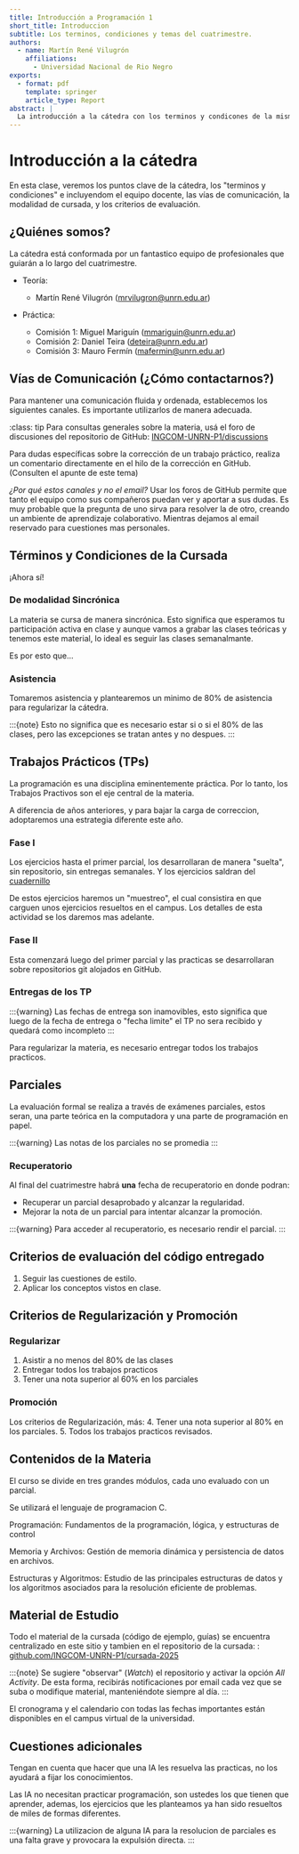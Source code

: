 ```yaml
---
title: Introducción a Programación 1
short_title: Introduccion
subtitle: Los terminos, condiciones y temas del cuatrimestre.
authors:
  - name: Martín René Vilugrón
    affiliations:
      - Universidad Nacional de Rio Negro
exports:
  - format: pdf
    template: springer
    article_type: Report
abstract: |
  La introducción a la cátedra con los terminos y condicones de la misma.
---
```

# Introducción a la cátedra

En esta clase, veremos los puntos clave de la cátedra, los "terminos y condiciones" e incluyendom el equipo docente, las vías de comunicación, la modalidad de cursada, y los criterios de evaluación.

## ¿Quiénes somos?

La cátedra está conformada por un fantastico equipo de profesionales que guiarán a lo largo del cuatrimestre.

- Teoría:
  - Martín René Vilugrón (<mrvilugron@unrn.edu.ar>)

- Práctica:
  - Comisión 1: Miguel Mariguín (<mmariguin@unrn.edu.ar>)
  - Comisión 2: Daniel Teira (<deteira@unrn.edu.ar>)
  - Comisión 3: Mauro Fermín (<mafermin@unrn.edu.ar>)

## Vías de Comunicación (¿Cómo contactarnos?)

Para mantener una comunicación fluida y ordenada, establecemos los siguientes canales. Es importante utilizarlos de manera adecuada.

:class: tip
Para consultas generales sobre la materia, usá el foro de discusiones del repositorio de GitHub:
[INGCOM-UNRN-P1/discussions](https://github.com/INGCOM-UNRN-P1/discussions)

Para dudas específicas sobre la corrección de un trabajo práctico, realiza un comentario directamente en el hilo de la corrección en GitHub. (Consulten el apunte de este tema)

*¿Por qué estos canales y no el email?* Usar los foros de GitHub permite que tanto el equipo como sus compañeros puedan ver y aportar a sus dudas. Es muy probable que la pregunta de uno sirva para resolver la de otro, creando un ambiente de aprendizaje colaborativo. Mientras dejamos al email reservado para cuestiones mas personales.

## Términos y Condiciones de la Cursada

¡Ahora sí!

### De modalidad Sincrónica

La materia se cursa de manera sincrónica. Esto significa que esperamos tu participación activa en clase y aunque vamos a grabar las clases teóricas y tenemos este material, lo ideal es seguir las clases semanalmante.

Es por esto que...

### Asistencia

Tomaremos asistencia y plantearemos un minimo de 80% de asistencia para regularizar la cátedra.

:::{note}
Esto no significa que es necesario estar si o si el 80% de las clases, pero las excepciones se tratan antes y no despues.
:::

## Trabajos Prácticos (TPs)

La programación es una disciplina eminentemente práctica. Por lo tanto, los Trabajos Practivos son el eje central de la materia.

A diferencia de años anteriores, y para bajar la carga de correccion, adoptaremos una estrategia diferente este año.

### Fase I

Los ejercicios hasta el primer parcial, los desarrollaran de manera "suelta", sin repositorio, sin entregas semanales. Y los ejercicios saldran del [cuadernillo](cuadernillo.md)

De estos ejercicios haremos un "muestreo", el cual consistira en que carguen unos ejercicios resueltos en el campus. Los detalles de esta actividad se los daremos mas adelante.

### Fase II

Esta comenzará luego del primer parcial y las practicas se desarrollaran sobre repositorios git alojados en GitHub.

### Entregas de los TP

:::{warning}
Las fechas de entrega son inamovibles, esto significa que luego de la fecha de entrega o "fecha limite" el TP no sera recibido y quedará como incompleto
:::

Para regularizar la materia, es necesario entregar todos los trabajos practicos.

## Parciales

La evaluación formal se realiza a través de exámenes parciales, estos seran, una parte teórica en la computadora y una parte de programación en papel.

:::{warning}
Las notas de los parciales no se promedia
:::

### Recuperatorio

Al final del cuatrimestre habrá **una** fecha de recuperatorio en donde podran:

- Recuperar un parcial desaprobado y alcanzar la regularidad.
- Mejorar la nota de un parcial para intentar alcanzar la promoción.

:::{warning}
Para acceder al recuperatorio, es necesario rendir el parcial.
:::

## Criterios de evaluación del código entregado

1. Seguir las cuestiones de estilo.
2. Aplicar los conceptos vistos en clase.

## Criterios de Regularización y Promoción

### Regularizar

1. Asistir a no menos del 80% de las clases
2. Entregar todos los trabajos practicos
3. Tener una nota superior al 60% en los parciales

### Promoción

Los criterios de Regularización, más:
4. Tener una nota superior al 80% en los parciales.
5. Todos los trabajos practicos revisados.

## Contenidos de la Materia

El curso se divide en tres grandes módulos, cada uno evaluado con un parcial.

Se utilizará el lenguaje de programacion C.

Programación: Fundamentos de la programación, lógica, y estructuras de control

Memoria y Archivos: Gestión de memoria dinámica y persistencia de datos en archivos.

Estructuras y Algoritmos: Estudio de las principales estructuras de datos y los algoritmos asociados para la resolución eficiente de problemas.

## Material de Estudio

Todo el material de la cursada (código de ejemplo, guías) se encuentra centralizado en este sitio y tambien en el repositorio de la cursada: : [github.com/INGCOM-UNRN-P1/cursada-2025](http://github.com/INGCOM-UNRN-P1/cursada-2025)

:::{note}
Se sugiere "observar" (*Watch*) el repositorio y activar la opción *All Activity*. De esta forma, recibirás notificaciones por email cada vez que se suba o modifique material, manteniéndote siempre al día.
:::

El cronograma y el calendario con todas las fechas importantes están disponibles en el campus virtual de la universidad.

## Cuestiones adicionales

Tengan en cuenta que hacer que una IA les resuelva las practicas, no los ayudará a fijar los conocimientos.

Las IA no necesitan practicar programación, son ustedes los que tienen que aprender, ademas, los ejercicios que les planteamos ya han sido resueltos de miles de formas diferentes.

:::{warning}
La utilizacion de alguna IA para la resolucion de parciales es una falta grave y provocara la expulsión directa.
:::
